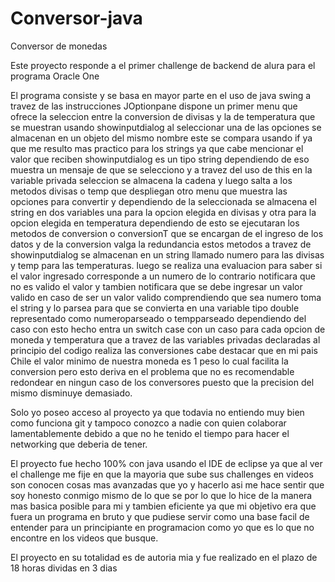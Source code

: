 # Conversor-java

Conversor de monedas

Este proyecto responde a el primer challenge de backend de alura para el programa Oracle One

El programa consiste y se basa en mayor parte en el uso de java swing a travez de las instrucciones JOptionpane
dispone un primer menu que ofrece la seleccion entre la conversion de divisas y la de temperatura que se muestran usando showinputdialog
al seleccionar una de las opciones se almacenan en un objeto del mismo nombre este se compara usando if ya que me resulto mas practico para los strings
ya que cabe mencionar el valor que reciben showinputdialog es un tipo string dependiendo de eso muestra un mensaje de que se selecciono
y a travez del uso de this en la variable privada seleccion se almacena la cadena y luego salta a los metodos divisas o temp
que despliegan otro menu que muestra las opciones para convertir y dependiendo de la seleccionada se almacena el string en dos variables una para la opcion elegida en divisas
y otra para la opcion elegida en temperatura dependiendo de esto se ejecutaran los metodos de conversion o conversionT que se encargan de el ingreso de los datos y de la conversion valga la redundancia
estos metodos a travez de showinputdialog se almacenan en un string llamado numero para las divisas y temp para las temperaturas. luego se realiza una evaluacion para saber si el valor ingresado corresponde a un numero de lo contrario notificara que no es valido el valor y tambien notificara que se debe ingresar un valor valido
en caso de ser un valor valido comprendiendo que sea numero toma el string y lo parsea para que se convierta en una variable tipo double representado como numeroparseado o tempparseado dependiendo del caso
con esto hecho entra un switch case con un caso para cada opcion de moneda y temperatura que a travez de las variables privadas declaradas al principio del codigo realiza las conversiones cabe destacar que en mi pais Chile el valor minimo de nuestra moneda es 1 peso lo cual facilita la conversion pero esto deriva en el problema que no es recomendable redondear en ningun caso de los conversores puesto que la precision del mismo disminuye demasiado.


Solo yo poseo acceso al proyecto ya que todavia no entiendo muy bien como funciona git y tampoco conozco a nadie con quien colaborar lamentablemente debido a que no he tenido el tiempo para hacer el networking
que deberia de tener.

El proyecto fue hecho 100% con java usando el IDE de eclipse ya que al ver el challenge me fije en que la mayoria que sube sus challenges en videos son conocen cosas mas avanzadas que yo y hacerlo asi me hace sentir que soy honesto conmigo mismo de lo que se por lo que lo hice de la manera mas basica posible para mi y tambien eficiente ya que mi objetivo era que fuera un programa en bruto y que pudiese servir como una base facil de entender para un principiante en programacion como yo que es lo que no encontre en los videos que busque.

El proyecto en su totalidad es de autoria mia y fue realizado en el plazo de 18 horas dividas en 3 dias
